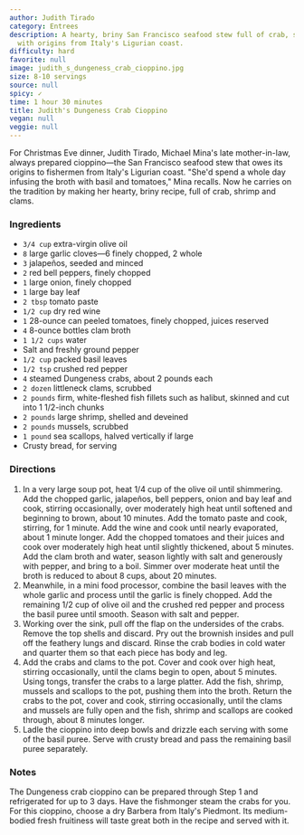 ```yaml
---
author: Judith Tirado
category: Entrees
description: A hearty, briny San Francisco seafood stew full of crab, shrimp and clams,
  with origins from Italy's Ligurian coast.
difficulty: hard
favorite: null
image: judith_s_dungeness_crab_cioppino.jpg
size: 8-10 servings
source: null
spicy: ✓
time: 1 hour 30 minutes
title: Judith's Dungeness Crab Cioppino
vegan: null
veggie: null
---
```

For Christmas Eve dinner, Judith Tirado, Michael Mina's late mother-in-law, always prepared cioppino—the San Francisco seafood stew that owes its origins to fishermen from Italy's Ligurian coast. "She'd spend a whole day infusing the broth with basil and tomatoes," Mina recalls. Now he carries on the tradition by making her hearty, briny recipe, full of crab, shrimp and clams.

### Ingredients

* `3/4 cup` extra-virgin olive oil
* `8` large garlic cloves—6 finely chopped, 2 whole
* `3` jalapeños, seeded and minced
* `2` red bell peppers, finely chopped
* `1` large onion, finely chopped
* `1` large bay leaf
* `2 tbsp` tomato paste
* `1/2 cup` dry red wine
* `1` 28-ounce can peeled tomatoes, finely chopped, juices reserved
* `4` 8-ounce bottles clam broth
* `1 1/2 cups` water
* Salt and freshly ground pepper
* `1/2 cup` packed basil leaves
* `1/2 tsp` crushed red pepper
* `4` steamed Dungeness crabs, about 2 pounds each
* `2 dozen` littleneck clams, scrubbed
* `2 pounds` firm, white-fleshed fish fillets such as halibut, skinned and cut into 1 1/2-inch chunks
* `2 pounds` large shrimp, shelled and deveined
* `2 pounds` mussels, scrubbed
* `1 pound` sea scallops, halved vertically if large
* Crusty bread, for serving

### Directions

1. In a very large soup pot, heat 1/4 cup of the olive oil until shimmering. Add the chopped garlic, jalapeños, bell peppers, onion and bay leaf and cook, stirring occasionally, over moderately high heat until softened and beginning to brown, about 10 minutes. Add the tomato paste and cook, stirring, for 1 minute. Add the wine and cook until nearly evaporated, about 1 minute longer. Add the chopped tomatoes and their juices and cook over moderately high heat until slightly thickened, about 5 minutes. Add the clam broth and water, season lightly with salt and generously with pepper, and bring to a boil. Simmer over moderate heat until the broth is reduced to about 8 cups, about 20 minutes.
2. Meanwhile, in a mini food processor, combine the basil leaves with the whole garlic and process until the garlic is finely chopped. Add the remaining 1/2 cup of olive oil and the crushed red pepper and process the basil puree until smooth. Season with salt and pepper.
3. Working over the sink, pull off the flap on the undersides of the crabs. Remove the top shells and discard. Pry out the brownish insides and pull off the feathery lungs and discard. Rinse the crab bodies in cold water and quarter them so that each piece has body and leg.
4. Add the crabs and clams to the pot. Cover and cook over high heat, stirring occasionally, until the clams begin to open, about 5 minutes. Using tongs, transfer the crabs to a large platter. Add the fish, shrimp, mussels and scallops to the pot, pushing them into the broth. Return the crabs to the pot, cover and cook, stirring occasionally, until the clams and mussels are fully open and the fish, shrimp and scallops are cooked through, about 8 minutes longer.
5. Ladle the cioppino into deep bowls and drizzle each serving with some of the basil puree. Serve with crusty bread and pass the remaining basil puree separately.

### Notes

The Dungeness crab cioppino can be prepared through Step 1 and refrigerated for up to 3 days. Have the fishmonger steam the crabs for you. For this cioppino, choose a dry Barbera from Italy's Piedmont. Its medium-bodied fresh fruitiness will taste great both in the recipe and served with it.